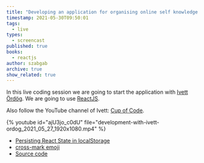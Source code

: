 ```yaml
---
title: "Developing an application for organising online self knowledge workshops - part 5"
timestamp: 2021-05-30T09:50:01
tags:
  - live
types:
  - screencast
published: true
books:
  - reactjs
author: szabgab
archive: true
show_related: true
---
```



In this live coding session we are going to start the application with [Ivett Ördög](https://www.linkedin.com/in/ivett-%C3%B6rd%C3%B6g-03aa9035/).
We are going to use [ReactJS](https://reactjs.org/).

Also follow the YouTube channel of Ivett: [Cup of Code](https://www.youtube.com/channel/UCm27Xuroww1AxPdR3Zz_5jA).


{% youtube id="ajU3jo_c0dU" file="development-with-ivett-ordog_2021_05_27_1920x1080.mp4" %}

* [Persisting React State in localStorage](https://www.joshwcomeau.com/react/persisting-react-state-in-localstorage/)
* [cross-mark emoji](https://emojipedia.org/cross-mark/)
* [Source code](https://github.com/devill/selfknowledge)
